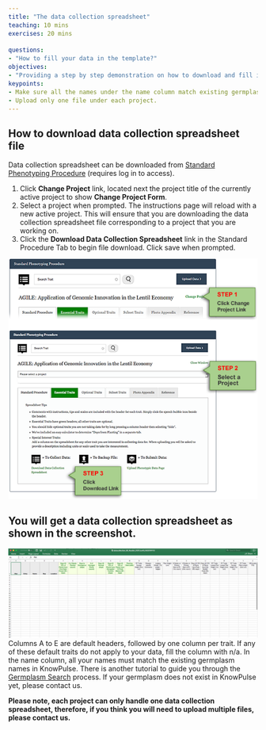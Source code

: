 ```yaml
---
title: "The data collection spreadsheet"
teaching: 10 mins
exercises: 20 mins
 
questions:
- "How to fill your data in the template?"
objectives:
- "Providing a step by step demonstration on how to download and fill in a data collection spreadsheet."
keypoints:
- Make sure all the names under the name column match existing germplasm in KnowPulse.
- Upload only one file under each project. 
---
```


## How to download data collection spreadsheet file
Data collection spreadsheet can be downloaded from [Standard Phenotyping Procedure](https://knowpulse.usask.ca/phenotypes/raw/instructions) (requires log in to access).

1.	Click **Change Project** link, located next the project title of the currently active project to show **Change Project Form**.
2.	Select a project when prompted. The instructions page will reload with a new active project. This will ensure that you are downloading the data collection spreadsheet file corresponding to a project that you are working on.
3.	Click the **Download Data Collection Spreadsheet** link in the Standard Procedure Tab to begin file download. Click save when prompted.

![Screenshot of main code listing](../fig/howto-upload-raw-phenotypic-data.17.png)

## You will get a data collection spreadsheet as shown in the screenshot.

![Screenshot of main code listing](../fig/howto-upload-raw-phenotypic-data.8.png)
Columns A to E are default headers, followed by one column per trait. If any of these default traits do not apply to your data, fill the column with n/a. In the name column, all your names must match the existing germplasm names in KnowPulse. There is another tutorial to guide you through the [Germplasm Search](https://knowpulse-knowledgebase.github.io/Germplasm-Search/) process. If your germplasm does not exist in KnowPulse yet, please contact us.


**Please note, each project can only handle one data collection spreadsheet, therefore, if you think you will need to upload multiple files, please contact us.**
